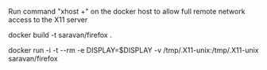 Run command "xhost +" on the docker host to allow full remote network access to the X11 server

docker build -t saravan/firefox .

docker run -i -t --rm -e DISPLAY=$DISPLAY -v /tmp/.X11-unix:/tmp/.X11-unix saravan/firefox
